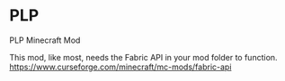 # PLP
PLP Minecraft Mod

This mod, like most, needs the Fabric API in your mod folder to function. https://www.curseforge.com/minecraft/mc-mods/fabric-api

